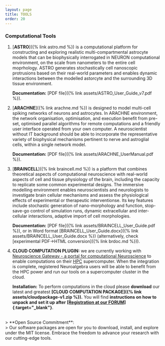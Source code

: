 ```yaml
---
layout: page
title: TOOLS
order: 20
---
```


### Computational Tools

1. [**ASTRO**]({% link astro.md %}) is a computational platform for constructing and exploring realistic multi-compartmental astrocyte models that can be biophysically interrogated in NEURON computational environment, on the scale from nanometers to the entire cell moprhology. ASTRO generates stochastically cell nanoscopic protrusions based on their real-world parameters and enables dynamic interactions between the modelled astorcyte and the surrounding 3D tissue environment.
   
   **Documentation:** 
   [PDF file]({% link assets/ASTRO_User_Guide_v7.pdf %}).<br>
<!-- 📄 Featured Publication: [_Disentangling astroglial physiology with a realistic cell model in silico._](https://www.nature.com/articles/s41467-018-05896-w)
   <br>Savtchenko LP, Bard L, Jensen TP, Reynolds JP, Kraev I, Medvedev N, Stewart MG, Henneberger C, Rusakov DA.<br>
   *Nat Commun. 2018 Sep 3;9(1):3554. doi: 10.1038/s41467-018-05896-w.* -->

2. [**ARACHNE**]({% link arachne.md %}) is designed to model multi-cell spiking networks of neurons and astrocytes. In ARACHNE environment, the network organisation, optimisation, and execution benefit from pre-set, optimised parallel algorithms for remote computations and a friendly user interface operated from your own computer. A neuroscientist without IT background should be able to incorporate the representative variety of biophysical mechanisms pertinent to nerve and astroglial cells, within a single network model.

   **Documentation:** 
   [PDF file]({% link assets/ARACHNE_UserManual.pdf %}).<br>
<!-- 📄 Featured Publication: [_ARACHNE: A neural-neuroglial network builder with remotely controlled parallel computing._](https://pubmed.ncbi.nlm.nih.gov/28362877/)
   <br>Aleksin SG, Zheng K, Rusakov DA, Savtchenko LP.<br>
   *PLoS Comput Biol. 2017 Mar 31;13(3):e1005467. doi: 10.1371/journal.pcbi.1005467.* -->

3. [**BRAINCELL**]({% link braincell.md %}) is a platform that combines theoretical aspects of computational neuroscience with real-world aspects of cell and tissue physiology of the brain, including the capacity to replicate some common experimental designs. The immersive modelling environment enables neuroscientists and neurologists to investigate brain cellular mechanisms and assess the physiological effects of experimental or therapeutic interventionse. Its key features include stochastic generation of nano-morphology and function, stop-save-go control of simulation runs, dynamic extracellular and inter-cellular interactions, adaptive import of cell morphologies.     

   **Documentation:** 
   [PDF file]({% link assets/BRAINCELL_User_Guide.pdf %}), or in Word format
   [BRAINCELL_User_Guide.docx]({% link assets/BRAINCELL_User_Guide.docx %})
   (alternatively, check [experimental PDF->HTML conversion]({% link brdoc.md %})).

5. **CLOUD COMPUTATION PLUGIN:** we are currently working with
   [Neuroscience Gateway - a portal for computational Neuroscience](https://www.nsgportal.org/overview.html)
   to enable computations on their [HPC](https://en.wikipedia.org/wiki/High-performance_computing) 
   supercomputer. When the integration is complete, registered Neuroalgebra users will be able to benefit from 
   the HPC power and run our tools on a supercomputer cluster in the cloud.

   **Installation:** 
   To perform computations in the cloud please **download** our latest and greatest 
   **[CLOUD COMPUTATION PACKAGE]({% link assets/cloudpackage-v1.zip %}).** You will find
   **instructions on how to unpack and set it up after**
   **[[Registration at our FORUM]](https://forum.neuroalgebra.net/ucp.php?mode=register){:target="_blank"}**.

<br>
> **Open Source Commitment**:<br>
> Our software packages are open for you to download, install, and explore under the MIT license. Embrace the freedom to advance your research with our cutting-edge tools.

